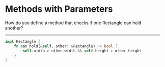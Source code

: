 # Methods with Parameters

How do you define a method that checks if one Rectangle can hold another?

---

```rust
impl Rectangle {
    fn can_hold(&self, other: &Rectangle) -> bool {
        self.width > other.width && self.height > other.height
    }
}
```
